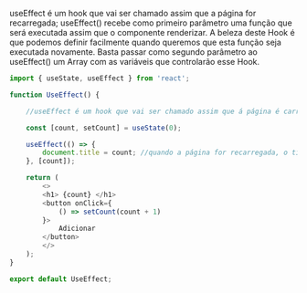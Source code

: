 useEffect é um hook que vai ser chamado assim que a página for recarregada;
useEffect() recebe como primeiro parâmetro uma função que será executada assim que o componente renderizar. 
A beleza deste Hook é que podemos definir facilmente quando queremos que esta função seja executada novamente. Basta passar como segundo parâmetro ao useEffect() um Array com as variáveis que controlarão esse Hook.

```js
import { useState, useEffect } from 'react';

function UseEffect() {

    //useEffect é um hook que vai ser chamado assim que á página é carregada

    const [count, setCount] = useState(0);

    useEffect(() => {
        document.title = count; //quando a página for recarregada, o titulo ira ser o valor que estiver em count
    }, [count]);

    return (
        <>        
        <h1> {count} </h1>
        <button onClick={
            () => setCount(count + 1)            
        }>
            Adicionar
        </button>
        </>
    );
}

export default UseEffect;
```
